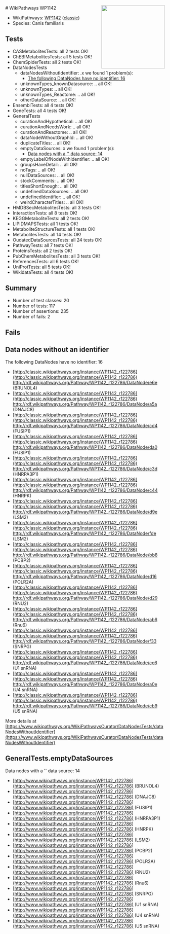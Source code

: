 <img style="float: right; width: 200px" src="https://upload.wikimedia.org/wikipedia/commons/thumb/8/83/Wplogo_with_text_500.png/640px-Wplogo_with_text_500.png" />
# WikiPathways WP1142

* WikiPathways: [WP1142](https://wikipathways.org/pathways/WP1142) ([classic](https://classic.wikipathways.org/instance/WP1142))
* Species: Canis familiaris
## Tests
* CASMetabolitesTests: all 2 tests OK!
* ChEBIMetabolitesTests: all 5 tests OK!
* ChemSpiderTests: all 2 tests OK!
* DataNodesTests
    * dataNodesWithoutIdentifier: .x we found 1 problem(s):
        * [The following DataNodes have no identifier: 16](#8792c496)
    * unknownTypes_knownDatasource: .. all OK!
    * unknownTypes: .. all OK!
    * unknownTypes_Reactome: .. all OK!
    * otherDataSource: .. all OK!
* EnsemblTests: all 4 tests OK!
* GeneTests: all 4 tests OK!
* GeneralTests
    * curationAndHypothetical: .. all OK!
    * curationAndNeedsWork: .. all OK!
    * curationAndReactome: .. all OK!
    * dataNodeWithoutGraphId: .. all OK!
    * duplicateTitles: .. all OK!
    * emptyDataSources: x we found 1 problem(s):
        * [Data nodes with a '' data source: 14](#6531d9e8)
    * emptyLabelOfNodeWithIdentifier: .. all OK!
    * groupsHaveDetail: .. all OK!
    * noTags: .. all OK!
    * nullDataSources: .. all OK!
    * stockComments: .. all OK!
    * titlesShortEnough: .. all OK!
    * undefinedDataSources: .. all OK!
    * undefinedIdentifier: .. all OK!
    * weirdCharacterTitles: .. all OK!
* HMDBSecMetabolitesTests: all 3 tests OK!
* InteractionTests: all 8 tests OK!
* KEGGMetaboliteTests: all 2 tests OK!
* LIPIDMAPSTests: all 1 tests OK!
* MetaboliteStructureTests: all 1 tests OK!
* MetabolitesTests: all 14 tests OK!
* OudatedDataSourcesTests: all 24 tests OK!
* PathwayTests: all 7 tests OK!
* ProteinsTests: all 2 tests OK!
* PubChemMetabolitesTests: all 3 tests OK!
* ReferencesTests: all 6 tests OK!
* UniProtTests: all 5 tests OK!
* WikidataTests: all 4 tests OK!


## Summary

* Number of test classes: 20
* Number of tests: 117
* Number of assertions: 235
* Number of fails: 2

## Fails

<a name="8792c496" />

## Data nodes without an identifier

The following DataNodes have no identifier: 16

* [http://classic.wikipathways.org/instance/WP1142_r122786](http://classic.wikipathways.org/instance/WP1142_r122786) http://rdf.wikipathways.org/Pathway/WP1142_r122786/DataNode/e6e (BRUNOL4)
* [http://classic.wikipathways.org/instance/WP1142_r122786](http://classic.wikipathways.org/instance/WP1142_r122786) http://rdf.wikipathways.org/Pathway/WP1142_r122786/DataNode/a5a (DNAJC8)
* [http://classic.wikipathways.org/instance/WP1142_r122786](http://classic.wikipathways.org/instance/WP1142_r122786) http://rdf.wikipathways.org/Pathway/WP1142_r122786/DataNode/cd4 (FUSIP1)
* [http://classic.wikipathways.org/instance/WP1142_r122786](http://classic.wikipathways.org/instance/WP1142_r122786) http://rdf.wikipathways.org/Pathway/WP1142_r122786/DataNode/da0 (FUSIP1)
* [http://classic.wikipathways.org/instance/WP1142_r122786](http://classic.wikipathways.org/instance/WP1142_r122786) http://rdf.wikipathways.org/Pathway/WP1142_r122786/DataNode/c3d (HNRPA3P1)
* [http://classic.wikipathways.org/instance/WP1142_r122786](http://classic.wikipathways.org/instance/WP1142_r122786) http://rdf.wikipathways.org/Pathway/WP1142_r122786/DataNode/c44 (HNRPK)
* [http://classic.wikipathways.org/instance/WP1142_r122786](http://classic.wikipathways.org/instance/WP1142_r122786) http://rdf.wikipathways.org/Pathway/WP1142_r122786/DataNode/d9e (LSM2)
* [http://classic.wikipathways.org/instance/WP1142_r122786](http://classic.wikipathways.org/instance/WP1142_r122786) http://rdf.wikipathways.org/Pathway/WP1142_r122786/DataNode/fde (LSM2)
* [http://classic.wikipathways.org/instance/WP1142_r122786](http://classic.wikipathways.org/instance/WP1142_r122786) http://rdf.wikipathways.org/Pathway/WP1142_r122786/DataNode/bb8 (PCBP2)
* [http://classic.wikipathways.org/instance/WP1142_r122786](http://classic.wikipathways.org/instance/WP1142_r122786) http://rdf.wikipathways.org/Pathway/WP1142_r122786/DataNode/d16 (POLR2A)
* [http://classic.wikipathways.org/instance/WP1142_r122786](http://classic.wikipathways.org/instance/WP1142_r122786) http://rdf.wikipathways.org/Pathway/WP1142_r122786/DataNode/d29 (RNU2)
* [http://classic.wikipathways.org/instance/WP1142_r122786](http://classic.wikipathways.org/instance/WP1142_r122786) http://rdf.wikipathways.org/Pathway/WP1142_r122786/DataNode/ab6 (Rnu6)
* [http://classic.wikipathways.org/instance/WP1142_r122786](http://classic.wikipathways.org/instance/WP1142_r122786) http://rdf.wikipathways.org/Pathway/WP1142_r122786/DataNode/f33 (SNRPG)
* [http://classic.wikipathways.org/instance/WP1142_r122786](http://classic.wikipathways.org/instance/WP1142_r122786) http://rdf.wikipathways.org/Pathway/WP1142_r122786/DataNode/cc6 (U1 snRNA)
* [http://classic.wikipathways.org/instance/WP1142_r122786](http://classic.wikipathways.org/instance/WP1142_r122786) http://rdf.wikipathways.org/Pathway/WP1142_r122786/DataNode/a0e (U4 snRNA)
* [http://classic.wikipathways.org/instance/WP1142_r122786](http://classic.wikipathways.org/instance/WP1142_r122786) http://rdf.wikipathways.org/Pathway/WP1142_r122786/DataNode/cb9 (U5 snRNA)


More details at [https://www.wikipathways.org/WikiPathwaysCurator/DataNodesTests/dataNodesWithoutIdentifier](https://www.wikipathways.org/WikiPathwaysCurator/DataNodesTests/dataNodesWithoutIdentifier)

<a name="6531d9e8" />

## GeneralTests.emptyDataSources

Data nodes with a '' data source: 14

* [http://www.wikipathways.org/instance/WP1142_r122786](http://www.wikipathways.org/instance/WP1142_r122786) (BRUNOL4)
* [http://www.wikipathways.org/instance/WP1142_r122786](http://www.wikipathways.org/instance/WP1142_r122786) (DNAJC8)
* [http://www.wikipathways.org/instance/WP1142_r122786](http://www.wikipathways.org/instance/WP1142_r122786) (FUSIP1)
* [http://www.wikipathways.org/instance/WP1142_r122786](http://www.wikipathways.org/instance/WP1142_r122786) (HNRPA3P1)
* [http://www.wikipathways.org/instance/WP1142_r122786](http://www.wikipathways.org/instance/WP1142_r122786) (HNRPK)
* [http://www.wikipathways.org/instance/WP1142_r122786](http://www.wikipathways.org/instance/WP1142_r122786) (LSM2)
* [http://www.wikipathways.org/instance/WP1142_r122786](http://www.wikipathways.org/instance/WP1142_r122786) (PCBP2)
* [http://www.wikipathways.org/instance/WP1142_r122786](http://www.wikipathways.org/instance/WP1142_r122786) (POLR2A)
* [http://www.wikipathways.org/instance/WP1142_r122786](http://www.wikipathways.org/instance/WP1142_r122786) (RNU2)
* [http://www.wikipathways.org/instance/WP1142_r122786](http://www.wikipathways.org/instance/WP1142_r122786) (Rnu6)
* [http://www.wikipathways.org/instance/WP1142_r122786](http://www.wikipathways.org/instance/WP1142_r122786) (SNRPG)
* [http://www.wikipathways.org/instance/WP1142_r122786](http://www.wikipathways.org/instance/WP1142_r122786) (U1 snRNA)
* [http://www.wikipathways.org/instance/WP1142_r122786](http://www.wikipathways.org/instance/WP1142_r122786) (U4 snRNA)
* [http://www.wikipathways.org/instance/WP1142_r122786](http://www.wikipathways.org/instance/WP1142_r122786) (U5 snRNA)


